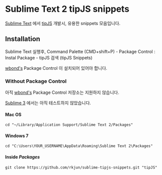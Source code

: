 Sublime Text 2 tipJS snippets
=============================

[Sublime Text][sublime] 에서 [tipJS][tipjs] 개발시, 유용한 snippets 모음입니다.

## Installation ##

Sublime Text 실행후, Command Palette (CMD+shift+P) - Package Control : Instal Package - tipJS 검색 (tipJS Snippets)

[wbond's][package_control] Package Control 이 설치되어 있어야 합니다.

### Without Package Control ###

아직 [wbond's][package_control] Package Control 저장소는 지원하지 않습니다.

[Sublime 3][sublime3] 에서는 아직 테스트하지 않았습니다.

#### Mac OS ####

    cd "~/Library/Application Support/Sublime Text 2/Packages"
    
#### Windows 7 ####
    
    cd "C:\Users\YOUR_USERNAME\AppData\Roaming\Sublime Text 2\Packages"
    
#### Inside _Packages_ ####
    
    git clone https://github.com/rkjun/sublime-tipjs-snippets.git "tipJS"


[tipjs]: http://tipjs.com/
[sublime]: http://www.sublimetext.com/
[sublime3]: http://www.sublimetext.com/3
[package_control]: http://wbond.net/sublime_packages/package_control

